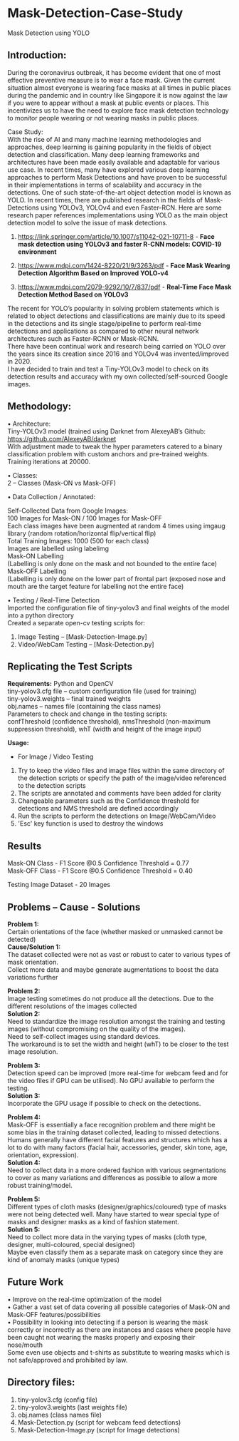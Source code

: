 # Mask-Detection-Case-Study
Mask Detection using YOLO

## Introduction:
During the coronavirus outbreak, it has become evident that one of most effective preventive measure is to wear a face mask. Given the current situation almost everyone is wearing face masks at all times in public places during the pandemic and in country like Singapore it is now against the law if you were to appear without a mask at public events or places.
This incentivizes us to have the need to explore face mask detection technology to monitor people wearing or not wearing masks in public places.   

Case Study:  
With the rise of AI and many machine learning methodologies and approaches, deep learning is gaining popularity in the fields of object detection and classification. Many deep learning frameworks and architectures have been made easily available and adaptable for various use case.
In recent times, many have explored various deep learning approaches to perform Mask Detections and have proven to be successful in their implementations in terms of scalability and accuracy in the detections. One of such state-of-the-art object detection model is known as YOLO. 
In recent times, there are published research in the fields of Mask-Detections using YOLOv3, YOLOv4 and even Faster-RCN. Here are some research paper references implementations using YOLO as the main object detection model to solve the issue of mask detections.  

1.	https://link.springer.com/article/10.1007/s11042-021-10711-8 - **Face mask detection using YOLOv3 and faster R-CNN models: COVID-19 environment**  

2.	https://www.mdpi.com/1424-8220/21/9/3263/pdf - **Face Mask Wearing Detection Algorithm Based on Improved YOLO-v4**  

3. https://www.mdpi.com/2079-9292/10/7/837/pdf - **Real-Time Face Mask Detection Method Based on YOLOv3**  


The recent for YOLO’s popularity in solving problem statements which is related to object detections and classifications are mainly due to its speed in the detections and its single stage/pipeline to perform real-time detections and applications as compared to other neural network architectures such as Faster-RCNN or Mask-RCNN.   
There have been continual work and research being carried on YOLO over the years since its creation since 2016 and YOLOv4 was invented/improved in 2020.  
I have decided to train and test a Tiny-YOLOv3 model to check on its detection results and accuracy with my own collected/self-sourced Google images. 


## Methodology:
•	Architecture:   
Tiny-YOLOv3 model (trained using Darknet from AlexeyAB’s Github:  https://github.com/AlexeyAB/darknet  
With adjustment made to tweak the hyper parameters catered to a binary classification problem with custom anchors and pre-trained weights.  
Training iterations at 20000.  

•	Classes:  
2 – Classes (Mask-ON vs Mask-OFF)

•	Data Collection / Annotated:

Self-Collected Data from Google Images:   
100 Images for Mask-ON / 100 Images for Mask-OFF   
Each class images have been augmented at random 4 times using imgaug library (random rotation/horizontal flip/vertical flip)   
Total Training Images: 1000 (500 for each class)  
Images are labelled using labelimg  
Mask-ON Labelling  
(Labelling is only done on the mask and not bounded to the entire face)  
Mask-OFF Labelling  
(Labelling is only done on the lower part of frontal part (exposed nose and mouth are the target feature for labelling not the entire face)  

•	Testing / Real-Time Detection  
Imported the configuration file of tiny-yolov3 and final weights of the model into a python directory   
Created a separate open-cv testing scripts for:  
1.	Image Testing – [Mask-Detection-Image.py]  
2.	Video/WebCam Testing – [Mask-Detection.py]  

## Replicating the Test Scripts
**Requirements:**
Python and OpenCV   
tiny-yolov3.cfg file – custom configuration file (used for training)   
tiny-yolov3.weights – final trained weights   
obj.names – names file (containing the class names)  
Parameters to check and change in the testing scripts:  
confThreshold (confidence threshold), nmsThreshold (non-maximum suppression threshold), whT (width and height of the image input)

**Usage:**  
- For Image / Video Testing  
1. Try to keep the video files and image files within the same directory of the detection scripts or specify the path of the image/video referenced to the detection scripts  
2. The scripts are annotated and comments have been added for clarity   
3. Changeable parameters such as the Confidence threshold for detections and NMS threshold are defined accordingly
4. Run the scripts to perform the detections on Image/WebCam/Video 
5. 'Esc' key function is used to destroy the windows 

## Results  

Mask-ON Class - F1 Score @0.5 Confidence Threshold = 0.77  
Mask-OFF Class - F1 Score @0.5 Confidence Threshold = 0.40  

Testing Image Dataset - 20 Images  

## Problems – Cause - Solutions

**Problem 1:**  
Certain orientations of the face (whether masked or unmasked cannot be detected)  	
**Cause/Solution 1:**  
The dataset collected were not as vast or robust to cater to various types of mask orientation.  	
Collect more data and maybe generate augmentations to boost the data variations further   

**Problem 2:**  
Image testing sometimes do not produce all the detections.	Due to the different resolutions of the images collected   	
**Solution 2:**  
Need to standardize the image resolution amongst the training and testing images (without compromising on the quality of the images).   
Need to self-collect images using standard devices.   
The workaround is to set the width and height (whT) to be closer to the test image resolution.   

**Problem 3:**  
Detection speed can be improved (more real-time for webcam feed and for the video files if GPU can be utilised).	No GPU available to perform the testing.   	
**Solution 3:**  
Incorporate the GPU usage if possible to check on the detections.  


**Problem 4:**  
Mask-OFF is essentially a face recognition problem and there might be some bias in the training dataset collected, leading to missed detections.	Humans generally have different facial features and structures which has a lot to do with many factors  (facial hair, accessories, gender, skin tone, age, orientation, expression).  
**Solution 4:**  
Need to collect data in a more ordered fashion with various segmentations to cover as many variations and differences as possible to allow a more robust training/model.  

**Problem 5:**  
Different types of cloth masks (designer/graphics/coloured) type of masks were not being detected well.	Many have started to wear special type of masks and designer masks as a kind of fashion statement.   	
**Solution 5:**  
Need to collect more data in the varying types of masks (cloth type, designer, multi-coloured, special designed)  
Maybe even classify them as a separate mask on category since they are kind of anomaly masks (unique types)  



## Future Work
•	Improve on the real-time optimization of the model  
•	Gather a vast set of data covering all possible categories of Mask-ON and Mask-OFF features/possibilities  
•	Possibility in looking into detecting if a person is wearing the mask correctly or incorrectly as there are instances and cases where people have been caught not wearing the masks properly and exposing their nose/mouth   
Some even use objects and t-shirts as substitute to wearing masks which is not safe/approved and prohibited by law.   

## Directory files:
1.	tiny-yolov3.cfg (config file)  
2.	tiny-yolov3.weights (last weights file)  
3.	obj.names (class names file)  
4.	Mask-Detection.py (script for webcam feed detections)  
5.	Mask-Detection-Image.py (script for Image detections)  
